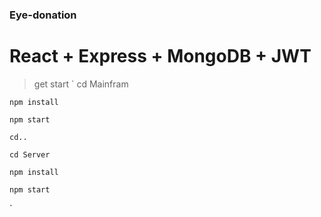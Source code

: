 ### Eye-donation

# React + Express + MongoDB + JWT 

>get start
`
    cd Mainfram
    
    npm install
    
    npm start 
    
    cd..

    cd Server

    npm install

    npm start

`